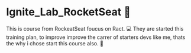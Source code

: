 # Ignite_Lab_RocketSeat :rocket:
This is course from RockeatSeat  foucus on Ract. :computer:
 They are started this training plan, to improve improve the carrer of starters devs like me, thats the why i chose start this course also. :punch:
